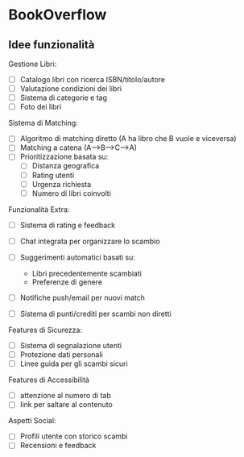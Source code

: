 # BookOverflow
## Idee funzionalità

Gestione Libri:
- [ ] Catalogo libri con ricerca ISBN/titolo/autore
- [ ] Valutazione condizioni dei libri
- [ ] Sistema di categorie e tag
- [ ] Foto dei libri

Sistema di Matching:
- [ ] Algoritmo di matching diretto (A ha libro che B vuole e viceversa)
- [ ] Matching a catena (A-->B-->C-->A)
- [ ] Prioritizzazione basata su:
    - [ ] Distanza geografica
    - [ ] Rating utenti
    - [ ] Urgenza richiesta
    - [ ] Numero di libri coinvolti

Funzionalità Extra:
- [ ] Sistema di rating e feedback
- [ ] Chat integrata per organizzare lo scambio
- [ ] Suggerimenti automatici basati su:
    - Libri precedentemente scambiati
    - Preferenze di genere

- [ ] Notifiche push/email per nuovi match
- [ ] Sistema di punti/crediti per scambi non diretti

Features di Sicurezza:
- [ ] Sistema di segnalazione utenti
- [ ] Protezione dati personali
- [ ] Linee guida per gli scambi sicuri

Features di Accessibilità
- [ ] attenzione al numero di tab
- [ ] link per saltare al contenuto

Aspetti Social:
- [ ] Profili utente con storico scambi
- [ ] Recensioni e feedback
